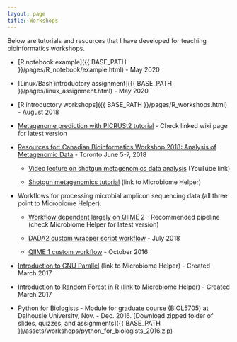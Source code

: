 ```yaml
---
layout: page
title: Workshops
---
```


Below are tutorials and resources that I have developed for teaching bioinformatics workshops.

* [R notebook example]({{ BASE_PATH }}/pages/R_notebook/example.html) - May 2020  

* [Linux/Bash introductory assignment]({{ BASE_PATH }}/pages/linux_assignment.html) - May 2020  
  
  
* [R introductory workshops]({{ BASE_PATH }}/pages/R_workshops.html) - August 2018  

  
* [Metagenome prediction with PICRUSt2 tutorial](https://github.com/picrust/picrust2/wiki) - Check linked wiki page for latest version
   
  
* [Resources for: Canadian Bioinformatics Workshop 2018: Analysis of Metagenomic Data](https://github.com/bioinformaticsdotca/Metagenomics_2018/blob/master/main_metagenomics.md) - Toronto June 5-7, 2018  
     
    * [Video lecture on shotgun metagenomics data analysis](https://www.youtube.com/watch?v=O3Gek4BkR-A&list=PL3izGL6oi0S_mH1C79CQNjVgCZy56WFoq&index=4) (YouTube link)   
    
    * [Shotgun metagenomics tutorial](https://github.com/LangilleLab/microbiome_helper/wiki/CBW-2018-Metagenomic-Taxonomic-and-Functional-Composition-Tutorial) (link to Microbiome Helper)    
  
   
* Workflows for processing microbial amplicon sequencing data (all three point to Microbiome Helper):
    * [Workflow dependent largely on QIIME 2](https://github.com/LangilleLab/microbiome_helper/wiki/Amplicon-SOP-v2-(qiime2-2020.2)) - Recommended pipeline (check Microbiome Helper for latest version)  

    * [DADA2 custom wrapper script workflow](https://github.com/LangilleLab/microbiome_helper/wiki/DADA2-16S-Chemerin-Tutorial) - July 2018 

    * [QIIME 1 custom workflow](https://github.com/LangilleLab/microbiome_helper/wiki/16S-tutorial-(chemerin)) - October 2016  
  
  
* [Introduction to GNU Parallel](https://github.com/LangilleLab/microbiome_helper/wiki/Quick-Introduction-to-GNU-Parallel) (link to Microbiome Helper) - Created March 2017   
  
  
* [Introduction to Random Forest in R](https://github.com/LangilleLab/microbiome_helper/wiki/Random-Forest-Tutorial) (link to Microbiome Helper) - Created March 2017   
  
  
* Python for Biologists - Module for graduate course (BIOL5705) at Dalhousie University, Nov. - Dec. 2016. [Download zipped folder of slides, quizzes, and assignments]({{ BASE_PATH }}/assets/workshops/python_for_biologists_2016.zip)



